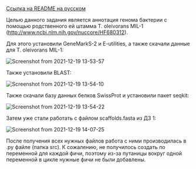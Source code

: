 [Ссылка на README на русском](README.ru.md)

Целью данного задания является аннотация генома бактерии с помощью родственного ей штамма T. oleivorans MIL-1 (http://www.ncbi.nlm.nih.gov/nuccore/HF680312).


Для этого установили GeneMarkS-2 и E-utilities, а также скачали данные для T. oleivorans MIL-1:

![Screenshot from 2021-12-19 13-53-57](https://user-images.githubusercontent.com/60808642/146672975-a2b3917b-cacc-4442-98bb-6e26363a9c46.png)

Также установили BLAST: 

![Screenshot from 2021-12-19 13-54-10](https://user-images.githubusercontent.com/60808642/146672984-c506ca25-111f-49e3-98ae-24f35820aa8d.png)

Также скачали базу данных белков SwissProt и установили пакет seqkit:

![Screenshot from 2021-12-19 13-54-22](https://user-images.githubusercontent.com/60808642/146672989-fba50718-9713-4a82-9492-b3a13b24534f.png)

Затем уже стали работать с файлом scaffolds.fasta из ДЗ 1:

![Screenshot from 2021-12-19 14-07-25](https://user-images.githubusercontent.com/60808642/146673001-b907ddae-d51f-42f3-b45e-5d307be60d47.png)

После получения всех нужных файлов работа с ними производилась в .py файле (папка src). К сожалению, не получилось создать по переменной для каждой фичи, поэтому из-за путаницы вокруг одной переменной в цикле нужные фичи не были добавлены.
